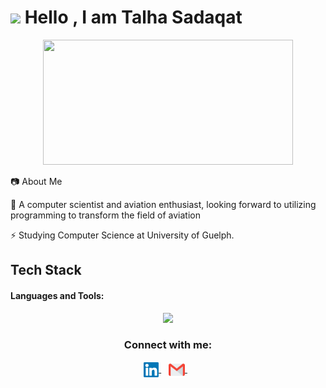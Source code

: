 <h1>
 <img src="https://media.giphy.com/media/hvRJCLFzcasrR4ia7z/giphy.gif" width="30px"/>
Hello , I am Talha Sadaqat
 </h1>
 
 <div align="center">
  <img src="https://media.giphy.com/media/dWesBcTLavkZuG35MI/giphy.gif" width="400" height="200"/>
</div>

📷 About Me  

:seedling: A computer scientist and aviation enthusiast, looking forward to utilizing programming to transform the field of aviation

:zap: Studying Computer Science at University of Guelph.


<h2>Tech Stack </h2>
<h4>Languages and Tools:</h4>  

 
<p align="center">
  <a href="https://skillicons.dev">
    <img src="https://skillicons.dev/icons?i=aws,azure,cpp,git,ts,jenkins,linux,react,redux,vue,kubernetes,docker,c,java,ai,ml,js,anaconda,bitbucket,cs,debian,fortran,graphql,mysql,mongodb,php,pytorch,py,svg,tensorflow,vscode,dotnet" />
  </a>
</p>

 
 <div align="center" dir="auto">
 <h3 ></b>Connect with me:</b></h3>
  </div>  
<p align="center" dir="auto">
<a href="https://www.linkedin.com/in/talha-sadaqat/" rel="nofollow">
  <img align="center" alt="Talha Sadaqat | Linkedin" width="24px" src="https://github.com/SatYu26/SatYu26/raw/master/Assets/Linkedin.svg" style="max-width: 100%;">
</a> &nbsp;&nbsp;
<a href="mailto:msadaqat@uoguelph.ca">
  <img align="center" alt="Talha Sadaqat | Outlook" width="26px" src="https://github.com/SatYu26/SatYu26/raw/master/Assets/Gmail.svg" style="max-width: 100%;">
</a> &nbsp;&nbsp;
</p>

<!---
Computer science has helped revolutionize the world making life easier and work more productive for businesses. I have spent my life in Dubai, 
a country that is involving digital technology and artificial intelligence in almost every system, smart driving test, smart police stations, robotic surgery and many more. 
Surrounded by automation and computers made me fall in love with computer science and I would always get personal satisfaction whenever I would help my teachers and classmates
with setting up PC equipment’s at school.

Through my education, I have developed a wide range of technical skills that will help me to succeed in this role. My Bachelor of Computer Science has placed emphasis on 
practical designing of software with analytic tools of C, C++, and JAVA. This allowed me to take a systematic approach to work and has improved my ability to anticipate 
and diagnose problems. Moreover, I helped with Installing and configuring computer hardware, software, systems, networks, printers, and scanners at my school 
during the Science fair. In my advance programming course, I designed a Bus Reservation program that allowed users to book seats on a bus. Furthermore, I also 
developed an investments record software along with its graphical user interface using JAVA to keep track for buying or selling investments, searching for investments, updating prices, 
calculating total gain and much more. I created a very efficient error free program and received constructive feedback from my professor.

Additionally, my completion of a Duke of Edinburgh International Award has boosted my leadership skills and enhanced my public speaking skills. This award required me to 
speak publicly to groups of various sizes, allowing me to demonstrate confidence and ability to craft convincing and engaging messages. Furthermore, I was the captain of the 
sports club in which I led and provided training to around 250 students which resulted us in winning the annual sports day.

My advance and efficient programming ability and computer hardware knowledge along with my strong leadership skills, will make me a valuable member of your team.
I would appreciate the opportunity to have an interview with you to discuss the position further and thank you for your consideration.

--->

